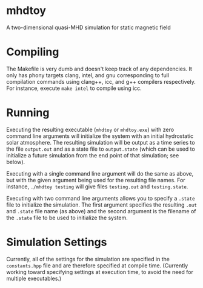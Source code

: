 # mhdtoy
A two-dimensional quasi-MHD simulation for static magnetic field

# Compiling
The Makefile is very dumb and doesn't keep track of any dependencies. It only has phony targets clang, intel, and gnu corresponding to full compilation commands using clang++, icc, and g++ compilers respectively. For instance, execute `make intel` to compile using icc.

# Running
Executing the resulting executable (`mhdtoy` or `mhdtoy.exe`) with zero command line arguments will initialize the system with an initial hydrostatic solar atmosphere. The resulting simulation will be output as a time series to the file `output.out` and as a state file to `output.state` (which can be used to initialize a future simulation from the end point of that simulation; see below).

Executing with a single command line argument will do the same as above, but with the given argument being used for the resulting file names. For instance, `./mhdtoy testing` will give files `testing.out` and `testing.state`.

Executing with two command line arguments allows you to specify a `.state` file to initialize the simulation. The first argument specifies the resulting `.out` and `.state` file name (as above) and the second argument is the filename of the `.state` file to be used to initialize the system.

# Simulation Settings
Currently, all of the settings for the simulation are specified in the `constants.hpp` file and are therefore specified at compile time. (Currently working toward specifying settings at execution time, to avoid the need for multiple executables.)
